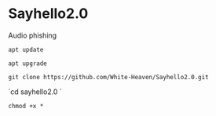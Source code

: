 # Sayhello2.0
Audio phishing 

`apt update `

`apt upgrade `

`git clone https://github.com/White-Heaven/Sayhello2.0.git `

´cd sayhello2.0 `

`chmod +x * `



